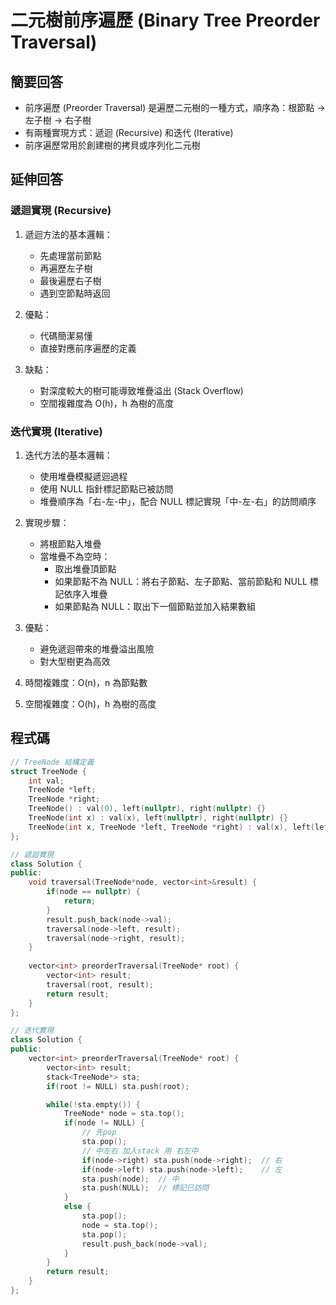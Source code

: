 # 二元樹前序遍歷 (Binary Tree Preorder Traversal)

## 簡要回答
- 前序遍歷 (Preorder Traversal) 是遍歷二元樹的一種方式，順序為：根節點 → 左子樹 → 右子樹
- 有兩種實現方式：遞迴 (Recursive) 和迭代 (Iterative)
- 前序遍歷常用於創建樹的拷貝或序列化二元樹

## 延伸回答
### 遞迴實現 (Recursive)
1. 遞迴方法的基本邏輯：
   - 先處理當前節點
   - 再遍歷左子樹
   - 最後遍歷右子樹
   - 遇到空節點時返回

2. 優點：
   - 代碼簡潔易懂
   - 直接對應前序遍歷的定義

3. 缺點：
   - 對深度較大的樹可能導致堆疊溢出 (Stack Overflow)
   - 空間複雜度為 O(h)，h 為樹的高度

### 迭代實現 (Iterative)
1. 迭代方法的基本邏輯：
   - 使用堆疊模擬遞迴過程
   - 使用 NULL 指針標記節點已被訪問
   - 堆疊順序為「右-左-中」，配合 NULL 標記實現「中-左-右」的訪問順序

2. 實現步驟：
   - 將根節點入堆疊
   - 當堆疊不為空時：
     - 取出堆疊頂節點
     - 如果節點不為 NULL：將右子節點、左子節點、當前節點和 NULL 標記依序入堆疊
     - 如果節點為 NULL：取出下一個節點並加入結果數組

3. 優點：
   - 避免遞迴帶來的堆疊溢出風險
   - 對大型樹更為高效

4. 時間複雜度：O(n)，n 為節點數
5. 空間複雜度：O(h)，h 為樹的高度

## 程式碼
```cpp
// TreeNode 結構定義
struct TreeNode {
    int val;
    TreeNode *left;
    TreeNode *right;
    TreeNode() : val(0), left(nullptr), right(nullptr) {}
    TreeNode(int x) : val(x), left(nullptr), right(nullptr) {}
    TreeNode(int x, TreeNode *left, TreeNode *right) : val(x), left(left), right(right) {}
};

// 遞迴實現
class Solution {
public:
    void traversal(TreeNode*node, vector<int>&result) {
        if(node == nullptr) {
            return;
        }
        result.push_back(node->val);
        traversal(node->left, result);
        traversal(node->right, result);
    }
    
    vector<int> preorderTraversal(TreeNode* root) {
        vector<int> result;
        traversal(root, result);
        return result;
    }
};

// 迭代實現
class Solution {
public:
    vector<int> preorderTraversal(TreeNode* root) {
        vector<int> result;
        stack<TreeNode*> sta;
        if(root != NULL) sta.push(root);

        while(!sta.empty()) {
            TreeNode* node = sta.top();
            if(node != NULL) {
                // 先pop
                sta.pop();
                // 中左右 加入stack 用 右左中      
                if(node->right) sta.push(node->right);  // 右
                if(node->left) sta.push(node->left);    // 左
                sta.push(node);  // 中
                sta.push(NULL);  // 標記已訪問
            }
            else {
                sta.pop();
                node = sta.top();
                sta.pop();
                result.push_back(node->val);
            }
        }
        return result;   
    }
};
```
